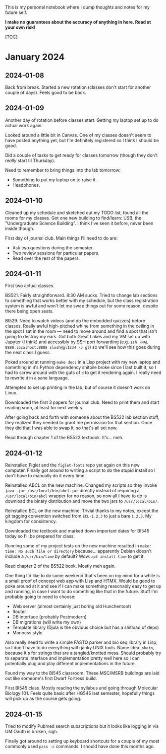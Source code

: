This is my personal notebook where I dump thoughts and notes for my future self.

**I make no guarantees about the accuracy of anything in here.  Read at your own
risk!**

[TOC]

# January 2024

## 2024-01-08

Back from break.  Started a new rotation (classes don't start for another
couple of days).  Feels good to be back.

## 2024-01-09

Another day of rotation before classes start.  Getting my laptop set up to do
actual work again.

Looked around a little bit in Canvas.  One of my classes doesn't seem to have
posted anything yet, but I'm definitely registered so I think I should be good.

Did a couple of tasks to get ready for classes tomorrow (though they don't
*really* start til Thursday).

Need to remember to bring things into the lab tomorrow:

* Something to put my laptop on to raise it.
* Headphones.

## 2024-01-10

Cleaned up my schedule and sketched out my TODO list, found all the rooms for my
classes.  Got one new building to find/learn: USB, the "Undergraduate Science
Building".  I think I've seen it before, never been inside though.

First day of journal club.  Main things I'll need to do are:

* Ask two questions during the semester.
* Two review sessions for particular papers.
* Read over the rest of the papers.

## 2024-01-11

First two actual classes.

BS521.  Fairly straightforward.  8:30 AM sucks.  Tried to change lab sections to
something that works better with my schedule, but the class registration system
is awful and won't let me swap things out for some reason, despite there being
open seats.

BI529.  Need to watch videos (and do the embedded quizzes) before classes.
Really awful high-pitched whine from something in the ceiling in the spot I sat
in the room — need to move around and find a spot that isn't going to destroy my
ears. Got both Great Lakes and my VM set up with Jupyter (I think) and
accessibly by SSH port forwarding (e.g. `ssh -NAL 8888:localhost:8888
slosh@gl1234 -J gl`) so we'll see how this goes during the next class I guess.

Poked around at running `make docs` in a Lisp project with my new laptop and
something in `d`'s Python dependency shitpile broke since I last built it, so
I had to screw around with the guts of `d` to get it rendering again.  I really
need to rewrite `d` in a sane language.

Attempted to set up printing in the lab, but of course it doesn't work on Linux.

Downloaded the first 3 papers for journal club.  Need to print them and start
reading soon, at least for next week's.

After going back and forth with someone about the BS522 lab section stuff, they
realized they needed to grant me permission for that section.  Once they did
that I was able to swap it, so that's all set now.

Read through chapter 1 of the BS522 textbook.  It's… meh.

## 2024-01-12

Reinstalled Figlet and the `figlet-fonts` repo yet again on this new computer.
Finally got around to writing a script to do the stupid install so I don't have
to manually do it every time.

Reinstalled ABCL on the new machine.  Changed my scripts so they invoke `java
-jar /usr/local/bin/abcl.jar` directly instead of requiring
a `/usr/local/bin/abcl` wrapper for no reason, so now all I have to do is
download the binary distribution and move the two jars to `/usr/local/bin/`.

Reinstalled ECL on the new machine.  Trivial thanks to my notes, except the git
tagging convention switched from `ECL-1.2.3` to just a bare `1.2.3`.  My kingdom
for consistency.

Downloaded the textbook and marked down important dates for BI545 today so I'll
be prepared for class.

Running some of my project tests on the new machine resulted in `make: time: No
such file or directory` because… apparently Debian doesn't include
a `/usr/bin/time` by default?  Wow.  `apt install time` to get it.

Read chapter 2 of the BS522 book.  Mostly meh again.

One thing I'd like to do some weekend that's been on my mind for a while is
a small proof of concept web app with Lisp and HTMX.  Would be good to poke
around at it and see if I can make something reasonably easy to get up and
running, in case I want to do something like that in the future.  Stuff I'm
probably going to need to choose:

* Web server (almost certainly just boring old Hunchentoot)
* Router
* DB interface (probably Postmodern)
* DB migrations (will write my own)
* Template library (Djula is the obvious choice but has a shitload of deps)
* Monocss style

Also really need to write a simple FASTQ parser and bio seq library in Lisp, so
I don't have to do everything with janky UNIX tools.  Name idea: `skein`,
because it's for strings that are a tangled/knotted mess.  Should probably try
to separate interface and implementation pretty well here so I can potentially
plug and play different implementations in the future.

Found my way to the BI545 classroom.  These MSC/MSRB buildings are laid out like
someone's first Dwarf Fortress build.

First BI545 class.  Mostly reading the syllabus and going through Molecular
Biology 101.  Feels quite basic after HG545 last semester, hopefully things will
pick up as the course gets going.

## 2024-01-15

Tried to modify Pubmed search subscriptions but it looks like logging in via UM
Oauth is broken, sigh.

Finally got around to setting up keyboard shortcuts for a couple of my most
commonly used `pass -c` commands.  I should have done this months ago.


